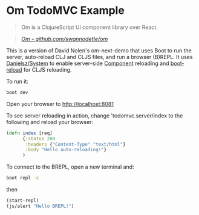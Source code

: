 
# Om TodoMVC Example

> Om is a ClojureScript UI component library over React.

> _[Om - github.com/swannodette/om](http://github.com/swannodette/om)_

This is a version of David Nolen's om-next-demo that uses Boot to run the server, auto-reload CLJ and CLJS files, and run a browser (B)REPL.  It uses [Danielsz/System](https://github.com/danielsz/system) to enable server-side [Component](https://github.com/stuartsierra/component) reloading and [boot-reload](https://github.com/adzerk-oss/boot-reload) for CLJS reloading.

To run it:
```bash
boot dev
```
Open your browser to [http://localhost:8081](http://localhost:8081)

To see server reloading in action, change 'todomvc.server/index to the following and reload your browser:
```clojure
(defn index [req]
      {:status 200
       :headers {"Content-Type" "text/html"}
       :body "Hello auto-reloading!"}
      )
```
To connect to the BREPL, open a new terminal and:
```bash
boot repl -c
```
then
```clojure
(start-repl)
(js/alert "Hello BREPL!")
```
